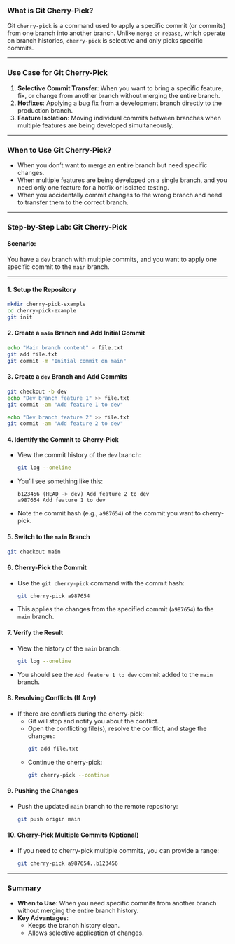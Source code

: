 ### What is Git Cherry-Pick?

Git `cherry-pick` is a command used to apply a specific commit (or commits) from one branch into another branch. Unlike `merge` or `rebase`, which operate on branch histories, `cherry-pick` is selective and only picks specific commits.

---

### Use Case for Git Cherry-Pick

1. **Selective Commit Transfer**: When you want to bring a specific feature, fix, or change from another branch without merging the entire branch.
2. **Hotfixes**: Applying a bug fix from a development branch directly to the production branch.
3. **Feature Isolation**: Moving individual commits between branches when multiple features are being developed simultaneously.

---

### When to Use Git Cherry-Pick?

- When you don’t want to merge an entire branch but need specific changes.
- When multiple features are being developed on a single branch, and you need only one feature for a hotfix or isolated testing.
- When you accidentally commit changes to the wrong branch and need to transfer them to the correct branch.

---

### Step-by-Step Lab: Git Cherry-Pick

#### Scenario:
You have a `dev` branch with multiple commits, and you want to apply one specific commit to the `main` branch.

---

#### 1. **Setup the Repository**

   ```bash
   mkdir cherry-pick-example
   cd cherry-pick-example
   git init
   ```

#### 2. **Create a `main` Branch and Add Initial Commit**

   ```bash
   echo "Main branch content" > file.txt
   git add file.txt
   git commit -m "Initial commit on main"
   ```

#### 3. **Create a `dev` Branch and Add Commits**

   ```bash
   git checkout -b dev
   echo "Dev branch feature 1" >> file.txt
   git commit -am "Add feature 1 to dev"

   echo "Dev branch feature 2" >> file.txt
   git commit -am "Add feature 2 to dev"
   ```

#### 4. **Identify the Commit to Cherry-Pick**

   - View the commit history of the `dev` branch:
     ```bash
     git log --oneline
     ```
   - You’ll see something like this:
     ```
     b123456 (HEAD -> dev) Add feature 2 to dev
     a987654 Add feature 1 to dev
     ```
   - Note the commit hash (e.g., `a987654`) of the commit you want to cherry-pick.

#### 5. **Switch to the `main` Branch**

   ```bash
   git checkout main
   ```

#### 6. **Cherry-Pick the Commit**

   - Use the `git cherry-pick` command with the commit hash:
     ```bash
     git cherry-pick a987654
     ```
   - This applies the changes from the specified commit (`a987654`) to the `main` branch.

#### 7. **Verify the Result**

   - View the history of the `main` branch:
     ```bash
     git log --oneline
     ```
   - You should see the `Add feature 1 to dev` commit added to the `main` branch.

#### 8. **Resolving Conflicts (If Any)**

   - If there are conflicts during the cherry-pick:
     - Git will stop and notify you about the conflict.
     - Open the conflicting file(s), resolve the conflict, and stage the changes:
       ```bash
       git add file.txt
       ```
     - Continue the cherry-pick:
       ```bash
       git cherry-pick --continue
       ```

#### 9. **Pushing the Changes**

   - Push the updated `main` branch to the remote repository:
     ```bash
     git push origin main
     ```

#### 10. **Cherry-Pick Multiple Commits (Optional)**

   - If you need to cherry-pick multiple commits, you can provide a range:
     ```bash
     git cherry-pick a987654..b123456
     ```

---

### Summary

- **When to Use**: When you need specific commits from another branch without merging the entire branch history.
- **Key Advantages**:
  - Keeps the branch history clean.
  - Allows selective application of changes.
